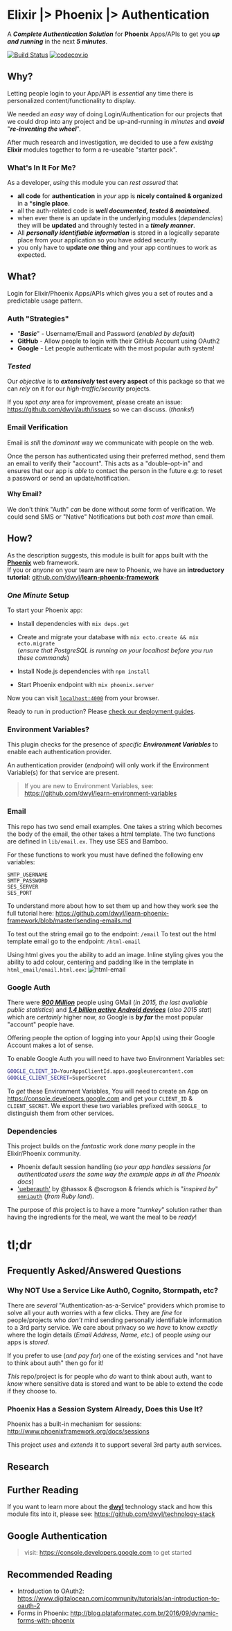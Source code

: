# Elixir |> Phoenix |> Authentication

A ***Complete Authentication Solution*** for **Phoenix** Apps/APIs
to get you ***up and running*** in the next ***5 minutes***.

[![Build Status](https://travis-ci.org/dwyl/auth.svg)](https://travis-ci.org/dwyl/auth)
[![codecov.io](https://codecov.io/github/dwyl/auth/coverage.svg?branch=master)](https://codecov.io/github/dwyl/auth?branch=master)


## Why?

Letting people login to your App/API is *essential* any time
there is personalized content/functionality to display.

We needed an *easy* way of doing Login/Authentication for our projects
that we could drop into any project and be up-and-running in _minutes_
and ***avoid*** "***re-inventing the wheel***".

After much research and investigation, we decided to use a few *existing*
**Elixir** modules together to form a re-useable "starter pack".

### What's In It For Me?

As a developer, _using_ this module you can _rest assured_ that
+ **all code** for **authentication** in _your_ app is
**nicely contained & organized** in a ***single place**.
+ all the auth-related code is ***well documented, tested & maintained***.
+ when ever there is an update in the underlying modules (_dependencies_)
they will be **updated** and throughly tested in a ***timely manner***.
+ All ***personally identifiable information*** is stored in a logically
separate place from your application so you have added security.
+ you only have to **update _one_ thing**
and your app continues to work as expected.

## What?

Login for Elixir/Phoenix Apps/APIs which gives you a set of routes
and a predictable usage pattern.

### Auth "Strategies"

+ "***Basic***" - Username/Email and Password (_enabled by default_)
+ **GitHub** - Allow people to login with their GitHub Account using OAuth2
+ **Google** - Let people authenticate with the most popular auth system!

### _Tested_

Our *objective* is to **_extensively_ test every aspect** of this package
so that we can *rely* on it for our *high-traffic/security* projects.

If you spot _any_ area for improvement, please create an issue:
https://github.com/dwyl/auth/issues so we can discuss. (_thanks!_)

### Email Verification

Email is _still_ the _dominant_ way we communicate with people on the web.

Once the person has authenticated using their preferred method,
send them an email to verify their "account".
This acts as a "double-opt-in" and ensures that our app is _able_
to contact the person in the future
e.g: to reset a password or send an update/notification.

#### Why Email?

We don't think "Auth" _can_ be done without _some_ form of verification.
We could send SMS or "Native" Notifications but both _cost more_ than email.

## How?

As the description suggests, this module is built for apps built with the
[**Phoenix**](https://github.com/dwyl/learn-phoenix-framework) web framework.  
If you or *anyone* on your team are new to Phoenix, we
have an **introductory tutorial**:
[github.com/dwyl/**learn-phoenix-framework**](https://github.com/dwyl/learn-phoenix-framework)

### _One Minute_ Setup



To start your Phoenix app:

+ Install dependencies with `mix deps.get`

+ Create and migrate your database with `mix ecto.create && mix ecto.migrate` <br />
(_ensure that PostgreSQL is running on your localhost before you
  run these commands_)
+ Install Node.js dependencies with `npm install`

+ Start Phoenix endpoint with `mix phoenix.server`

Now you can visit [`localhost:4000`](http://localhost:4000) from your browser.

Ready to run in production? Please [check our deployment guides](http://www.phoenixframework.org/docs/deployment).




### Environment Variables?

This plugin checks for the presence of
_specific **Environment Variables**_
to enable each authentication provider.

An authentication provider (_endpoint_) will only work
if the Environment Variable(s) for that service are present.

> If you are new to Environment Variables,
see: https://github.com/dwyl/learn-environment-variables

### Email

This repo has two send email examples. One takes a string which becomes the body
of the email, the other takes a html template. The two functions are defined in
`lib/email.ex`. They use SES and Bamboo.

For these functions to work you must have defined the following env variables:
```
SMTP_USERNAME
SMTP_PASSWORD
SES_SERVER
SES_PORT
```

To understand more about how to set them up and how they work see the full
tutorial here: https://github.com/dwyl/learn-phoenix-framework/blob/master/sending-emails.md

To test out the string email go to the endpoint: `/email`
To test out the html template email go to the endpoint: `/html-email`

Using html gives you the ability to add an image. Inline styling gives you the
ability to add colour, centering and padding like in the template in
`html_email/email.html.eex`:
![html-email](https://user-images.githubusercontent.com/16775804/54907608-d896a100-4edd-11e9-803e-d19af5e6d42f.png)

### Google Auth

There were
[***900 Million***](http://techcrunch.com/2015/05/28/gmail-now-has-900m-active-users-75-on-mobile/)
people using GMail (_in 2015, the last available public statistics_)
and
[***1.4 billion active Android devices***](http://www.theverge.com/2015/9/29/9409071/google-android-stats-users-downloads-sales)
(_also 2015 stat_) which are _certainly_ higher now,
_so_ Google is ***by far*** the most popular "account" people have.

Offering people the option of logging into
your App(s) using their Google Account makes a lot of sense.

To enable Google Auth you will need to have two Environment Variables set:
```sh
GOOGLE_CLIENT_ID=YourAppsClientId.apps.googleusercontent.com
GOOGLE_CLIENT_SECRET=SuperSecret
```
To *get* these Environment Variables,
You will need to create an App on https://console.developers.google.com
and get your `CLIENT_ID` & `CLIENT_SECRET`.
We export these two variables prefixed with `GOOGLE_`
to distinguish them from other services.



### Dependencies

This project builds on the _fantastic_ work done _many_
people in the Elixir/Phoenix community.
+ Phoenix default session handling
(_so your app handles sessions for authenticated users the same way
  the example apps in all the Phoenix docs_)
+ ['ueberauth'](https://github.com/ueberauth/ueberauth)
by @hassox & @scrogson & friends
which is "_inspired by_"
[`omniauth`](https://github.com/omniauth/omniauth) (_from Ruby land_).

The purpose of _this_ project is to have a more "_turnkey_" solution
rather than having the ingredients for the meal, we want the meal to be _ready_!

# tl;dr

## Frequently Asked/Answered Questions

### Why NOT Use a Service Like Auth0, Cognito, Stormpath, etc?

There are _several_ "Authentication-as-a-Service" providers
which promise to solve all your auth worries with a few clicks.
They are _fine_ for people/projects who _don't_ mind
sending personally identifiable information to a 3rd party service.
We care about privacy so we _have_ to know _exactly_ where
the login details (_Email Address, Name, etc._) of people _using_
our apps is _stored_.

If you prefer to use (_and pay for_) one of the existing services
and "not have to think about auth" then go for it!

_This_ repo/project is for people who _do_ want to think about auth,
want to _know_ where sensitive data is stored and want to
be able to extend the code if they choose to.

### Phoenix Has a Session System Already, Does this Use It?

Phoenix has a built-in mechanism for sessions:
http://www.phoenixframework.org/docs/sessions

This project _uses_ and _extends_ it to support several 3rd party auth services.


## Research



## Further Reading

If you want to learn more about the [**dwyl**](https://github.com/dwyl)
technology stack and how this module fits into it,
please see: https://github.com/dwyl/technology-stack


## Google Authentication

> visit: https://console.developers.google.com to get started


## Recommended Reading

+ Introduction to OAuth2:
https://www.digitalocean.com/community/tutorials/an-introduction-to-oauth-2
+ Forms in Phoenix:
http://blog.plataformatec.com.br/2016/09/dynamic-forms-with-phoenix
